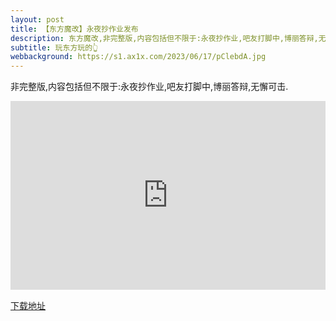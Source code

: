 ```yaml
---
layout: post
title: 【东方魔改】永夜抄作业发布
description: 东方魔改,非完整版,内容包括但不限于:永夜抄作业,吧友打脚中,博丽答辩,无懈可击.
subtitle: 玩东方玩的👆
webbackground: https://s1.ax1x.com/2023/06/17/pClebdA.jpg
---
```


非完整版,内容包括但不限于:永夜抄作业,吧友打脚中,博丽答辩,无懈可击.

<div style="position: relative; padding: 30% 45%;">
<iframe style="position: absolute; width: 100%; height: 100%; left: 0; top: 0;" src="https://player.bilibili.com/player.html?aid=306443590&bvid=BV1LA411R717&cid=927385248&page=1&as_wide=1&high_quality=1&danmaku=1" frameborder="no" scrolling="no"></iframe>
</div>

[下载地址](https://chopin.lanzoue.com/ijMNs0zdyj5c)